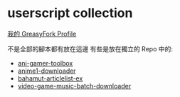 # userscript collection

[我的 GreasyFork Profile](https://greasyfork.org/zh-TW/users/72365-3142-maple)

不是全部的腳本都有放在這邊
有些是放在獨立的 Repo 中的:

* [ani-gamer-toolbox](https://github.com/maple3142/ani-gamer-toolbox)
* [anime1-downloader](https://github.com/maple3142/anime1-downloader)
* [bahamut-articlelist-ex](https://github.com/maple3142/bahamut-articlelist-ex)
* [video-game-music-batch-downloader](https://github.com/maple3142/video-game-music-batch-downloader)
